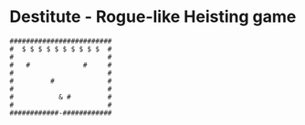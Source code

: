 # Destitute - Rogue-like Heisting game

```
#########################
#  $ $ $ $ $ $ $ $ $ $  #
#                       #
#   #             #     #
#                       #
#         #             #
#                       #
#           & #         #
#                       #
############-############
```